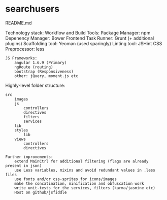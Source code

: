 # searchusers
README.md


Technology stack:
	Workflow and Build Tools:
		Package Manager: npm
		Depenency Manager: Bower
		Frontend Task Runner: Grunt (+ additional plugins)
		Scaffolding tool: Yeoman (used sparingly)
		Linting tool: JSHint
		CSS Preprocessor: less

	JS Frameworks:
		angular 1.6.9 (Primary)
		ngRoute (routing)
		bootstrap (Responsiveness)
		other: jQuery, moment.js etc
 

Highly-level folder structure:

	src
		images
		js
			controllers
			directives
			filters
			services
		lib
		styles
			lib
		views
			controllers
			directives

	Further improvements:
		extend MainCtrl for additional filtering (flags are already present in json)
		use Less variables, mixins and avoid redundant values in .less files
		use fonts and/or css-sprites for icons/images
		make the concatination, minification and obfuscation work
		write unit-tests for the services, filters (karma/jasmine etc)
		Host on github/jsfiddle
		

